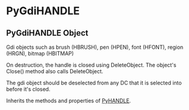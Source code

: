 # PyGdiHANDLE


## PyGdiHANDLE Object

Gdi objects such as brush \(HBRUSH\), pen \(HPEN\), font \(HFONT\), region \(HRGN\), bitmap \(HBITMAP\) 

On destruction, the handle is closed using DeleteObject\.  The object's Close\(\) method also calls DeleteObject\. 

The gdi object should be deselected from any DC that it is selected into before it's closed\. 

Inherits the methods and properties of [PyHANDLE](PyHANDLE.md)\.